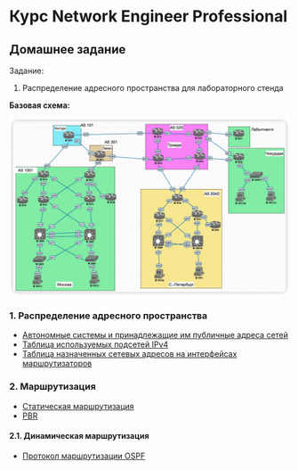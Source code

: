 # Курс Network Engineer Professional
## Домашнее задание

Задание: 

1.	Распределение адресного пространства для лабораторного стенда


**Базовая схема:**

![](pics/BaseScheme.jpg)

### 1. Распределение адресного пространства

-	[Автономные системы и принадлежащие им публичные адреса сетей](docs/addresses.md)
- 	[Таблица используемых подсетей IPv4](docs/subnets_ipv4.md) 
-  [Таблица назначенных сетевых адресов на интерфейсах маршрутизаторов](docs/address_allocation.md)

### 2. Маршрутизация

-	[Статическая маршрутизация](docs/static_routing.md)
- 	[PBR](docs/PBR.md)

#### 2.1. Динамическая маршрутизация
-	[Протокол маршрутизации OSPF](docs/OSPF.md)

